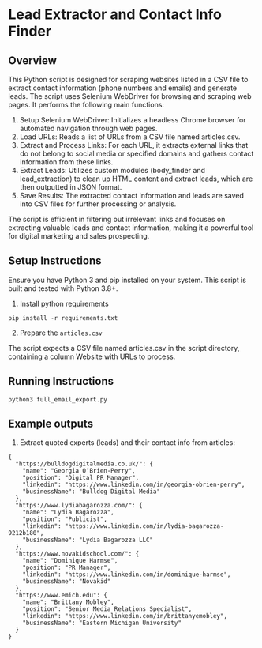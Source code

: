 # Lead Extractor and Contact Info Finder

## Overview

This Python script is designed for scraping websites listed in a CSV file to extract contact information (phone numbers and emails) and generate leads. The script uses Selenium WebDriver for browsing and scraping web pages. It performs the following main functions:

1. Setup Selenium WebDriver: Initializes a headless Chrome browser for automated navigation through web pages.
2. Load URLs: Reads a list of URLs from a CSV file named articles.csv.
3. Extract and Process Links: For each URL, it extracts external links that do not belong to social media or specified domains and gathers contact information from these links.
4. Extract Leads: Utilizes custom modules (body_finder and lead_extraction) to clean up HTML content and extract leads, which are then outputted in JSON format.
5. Save Results: The extracted contact information and leads are saved into CSV files for further processing or analysis.

The script is efficient in filtering out irrelevant links and focuses on extracting valuable leads and contact information, making it a powerful tool for digital marketing and sales prospecting.

## Setup Instructions

Ensure you have Python 3 and pip installed on your system. This script is built and tested with Python 3.8+.

1. Install python requirements
```
pip install -r requirements.txt
```
2. Prepare the `articles.csv`

The script expects a CSV file named articles.csv in the script directory, containing a column Website with URLs to process.


## Running Instructions

```
python3 full_email_export.py
```

## Example outputs
1. Extract quoted experts (leads) and their contact info from articles:
```
{
  "https://bulldogdigitalmedia.co.uk/": {
    "name": "Georgia O’Brien-Perry",
    "position": "Digital PR Manager",
    "linkedin": "https://www.linkedin.com/in/georgia-obrien-perry",
    "businessName": "Bulldog Digital Media"
  },
  "https://www.lydiabagarozza.com/": {
    "name": "Lydia Bagarozza",
    "position": "Publicist",
    "linkedin": "https://www.linkedin.com/in/lydia-bagarozza-9212b180",
    "businessName": "Lydia Bagarozza LLC"
  },
  "https://www.novakidschool.com/": {
    "name": "Dominique Harmse",
    "position": "PR Manager",
    "linkedin": "https://www.linkedin.com/in/dominique-harmse",
    "businessName": "Novakid"
  },
  "https://www.emich.edu": {
    "name": "Brittany Mobley",
    "position": "Senior Media Relations Specialist",
    "linkedin": "https://www.linkedin.com/in/brittanyemobley",
    "businessName": "Eastern Michigan University"
  }
}
```
